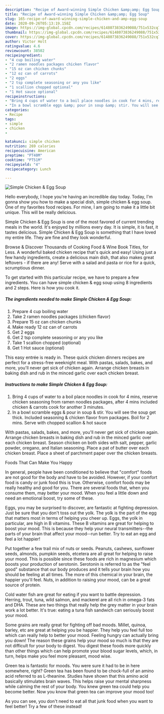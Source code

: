 ```yaml
---
description: "Recipe of Award-winning Simple Chicken &amp;amp; Egg Soup"
title: "Recipe of Award-winning Simple Chicken &amp;amp; Egg Soup"
slug: 165-recipe-of-award-winning-simple-chicken-and-amp-egg-soup
date: 2020-09-26T05:13:19.158Z
image: https://img-global.cpcdn.com/recipes/6148073836249088/751x532cq70/simple-chicken-egg-soup-recipe-main-photo.jpg
thumbnail: https://img-global.cpcdn.com/recipes/6148073836249088/751x532cq70/simple-chicken-egg-soup-recipe-main-photo.jpg
cover: https://img-global.cpcdn.com/recipes/6148073836249088/751x532cq70/simple-chicken-egg-soup-recipe-main-photo.jpg
author: Victor Holt
ratingvalue: 4.6
reviewcount: 38502
recipeingredient:
- "4 cup boiling water"
- "2 ramen noodles packages chicken flavor"
- "15 oz can chicken chunks"
- "12 oz can of carrots"
- "2 eggs"
- "2 tsp complete seasoning or any you like"
- "1 scallion chopped optional"
- "1 Hot sauce optional"
recipeinstructions:
- "Bring 4 cups of water to a boil place noodles in cook for 4 mins, reserve chicken seasoning from ramen noodles packages, after 4 mins included chicken &amp; carrots cook for another 3 minutes."
- "In a bowl scramble eggs &amp; pour in soup &amp; stir. You will see the soup get thick. Included seasoning &amp; chicken flavor from packages. Boil for 2 mins. Serve with chopped scallion &amp; hot sauce"
categories:
- Recipe
tags:
- simple
- chicken
- 

katakunci: simple chicken  
nutrition: 269 calories
recipecuisine: American
preptime: "PT40M"
cooktime: "PT51M"
recipeyield: "4"
recipecategory: Lunch

---
```



![Simple Chicken &amp; Egg Soup](https://img-global.cpcdn.com/recipes/6148073836249088/751x532cq70/simple-chicken-egg-soup-recipe-main-photo.jpg)

Hello everybody, I hope you're having an incredible day today. Today, I'm gonna show you how to make a special dish, simple chicken &amp; egg soup. One of my favorites food recipes. For mine, I am going to make it a little bit unique. This will be really delicious.

Simple Chicken &amp; Egg Soup is one of the most favored of current trending meals in the world. It's enjoyed by millions every day. It is simple, it is fast, it tastes delicious. Simple Chicken &amp; Egg Soup is something that I have loved my entire life. They are fine and they look wonderful.

Browse &amp; Discover Thousands of Cooking Food &amp; Wine Book Titles, for Less. A wonderful baked chicken recipe that&#39;s quick and easy! Using just a few handy ingredients, create a delicious main dish, that also makes great leftovers - if there are any! Serve with a salad and pasta or rice for a quick, scrumptious dinner.


To get started with this particular recipe, we have to prepare a few ingredients. You can have simple chicken &amp; egg soup using 8 ingredients and 2 steps. Here is how you cook it.

<!--inarticleads1-->

##### The ingredients needed to make Simple Chicken &amp; Egg Soup:

1. Prepare 4 cup boiling water
1. Take 2 ramen noodles packages (chicken flavor)
1. Prepare 15 oz can chicken chunks
1. Make ready 12 oz can of carrots
1. Get 2 eggs
1. Get 2 tsp complete seasoning or any you like
1. Take 1 scallion chopped (optional)
1. Get 1 Hot sauce (optional)


This easy entrée is ready in. These quick chicken dinners recipes are perfect for a stress-free weeknight meal. With pastas, salads, bakes, and more, you&#39;ll never get sick of chicken again. Arrange chicken breasts in baking dish and rub in the minced garlic over each chicken breast. 

<!--inarticleads2-->

##### Instructions to make Simple Chicken &amp; Egg Soup:

1. Bring 4 cups of water to a boil place noodles in cook for 4 mins, reserve chicken seasoning from ramen noodles packages, after 4 mins included chicken &amp; carrots cook for another 3 minutes.
1. In a bowl scramble eggs &amp; pour in soup &amp; stir. You will see the soup get thick. Included seasoning &amp; chicken flavor from packages. Boil for 2 mins. Serve with chopped scallion &amp; hot sauce


With pastas, salads, bakes, and more, you&#39;ll never get sick of chicken again. Arrange chicken breasts in baking dish and rub in the minced garlic over each chicken breast. Season chicken on both sides with salt, pepper, garlic powder, oregano, and Italian seasoning. Place a pat of butter over each chicken breast. Place a sheet of parchment paper over the chicken breasts. 

Foods That Can Make You Happy


In general, people have been conditioned to believe that "comfort" foods are not good for the body and have to be avoided. However, if your comfort food is candy or junk food this is true. Otherwise, comfort foods may be really healthy and good for you. There are several foods that, when you consume them, may better your mood. When you feel a little down and need an emotional boost, try some of these.

Eggs, you may be surprised to discover, are fantastic at fighting depression. Just be sure that you don't toss out the yolk. The yolk is the part of the egg that matters most in terms of helping you cheer up. Eggs, the yolk in particular, are high in B vitamins. These B vitamins are great for helping to boost your mood. This is because they help your neural transmitters--the parts of your brain that affect your mood--run better. Try to eat an egg and feel a lot happier!

Put together a few trail mix of nuts or seeds. Peanuts, cashews, sunflower seeds, almonds, pumpkin seeds, etcetera are all great for helping to raise your mood. This is possible since these foods are rich in magnesium which boosts your production of serotonin. Serotonin is referred to as the "feel good" substance that our body produces and it tells your brain how you should be feeling at all times. The more of this chemical in your brain, the happier you'll feel. Nuts, in addition to raising your mood, can be a great source of protein.

Cold water fish are great for eating if you want to battle depression. Herring, trout, tuna, wild salmon, and mackerel are all rich in omega-3 fats and DHA. These are two things that really help the grey matter in your brain work a lot better. It's true: eating a tuna fish sandwich can seriously boost your mood. 

Some grains are really great for fighting off bad moods. Millet, quinoa, barley, etc are great at helping you be happier. They help you feel full too which can really help to better your mood. Feeling hungry can actually bring you down! The reason these grains help your mood so much is that they are not difficult for your body to digest. You digest these foods more quickly than other things which can help promote your blood sugar levels, which, in turn, helps make you feel more pleasant, mood wise.

Green tea is fantastic for moods. You were sure it had to be in here somewhere, right? Green tea has been found to be chock-full of an amino acid referred to as L-theanine. Studies have shown that this amino acid basically stimulates brain waves. This helps raise your mental sharpness while calming the rest of your body. You knew green tea could help you become better. Now you know that green tea can improve your mood too!

As you can see, you don't need to eat all that junk food when you want to feel better! Try a few of these instead!

